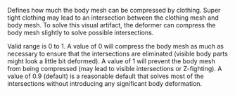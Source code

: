 Defines how much the body mesh can be compressed by clothing. Super tight clothing may lead to an intersection between the clothing mesh and body mesh. To solve this visual artifact, the deformer can compress the body mesh slightly to solve possible intersections.

Valid range is 0 to 1. A value of 0 will compress the body mesh as much as necessary to ensure that the intersections are eliminated (visible body parts might look a little bit deformed). A value of 1 will prevent the body mesh from being compressed (may lead to visible intersections or Z-fighting). A value of 0.9 (default) is a reasonable default that solves most of the intersections without introducing any significant body deformation.